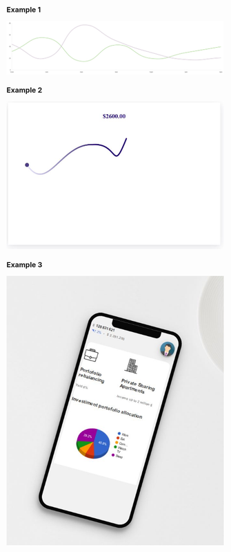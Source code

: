 ### Example 1

![Example 1](1.JPG)

### Example 2

![Example 2](2.JPG)

### Example 3

![Example 3](3.JPG)
